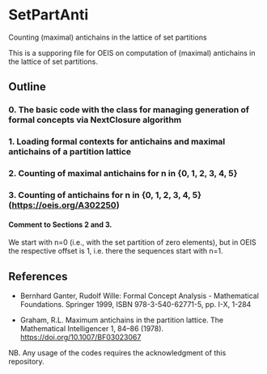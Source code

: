 # SetPartAnti
Counting (maximal) antichains in the lattice of set partitions

This is a supporing file for OEIS on computation of (maximal) antichains in the lattice of set partitions.

## Outline

### 0. The basic code with the class for managing generation of formal concepts via NextClosure algorithm

### 1. Loading formal contexts for antichains and maximal antichains of a partition lattice

### 2. Counting of maximal antichains for n in {0, 1, 2, 3, 4, 5} 

### 3. Counting of  antichains for n in {0, 1, 2, 3, 4, 5}  (https://oeis.org/A302250)

#### Comment to Sections 2 and 3.


We start with n=0 (i.e., with the set partition of zero elements), but in OEIS the respective offset is 1, i.e. there the sequences start with n=1.


## References

* Bernhard Ganter, Rudolf Wille:
Formal Concept Analysis - Mathematical Foundations. Springer 1999, ISBN 978-3-540-62771-5, pp. I-X, 1-284

* Graham, R.L. Maximum antichains in the partition lattice. The Mathematical Intelligencer 1, 84–86 (1978). https://doi.org/10.1007/BF03023067


NB. Any usage of the codes requires the acknowledgment of this repository.
